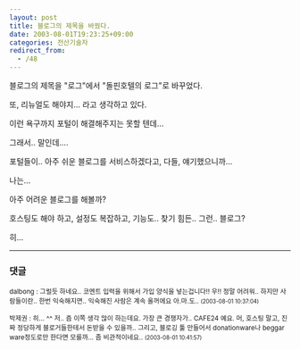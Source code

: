 ```yaml
---
layout: post
title: 블로그의 제목을 바꿨다.
date: 2003-08-01T19:23:25+09:00
categories: 전산기술자
redirect_from:
  - /48
---
```


블로그의 제목을 "로그"에서 "돌핀호텔의 로그"로 바꾸었다.

또, 리뉴얼도 해야지... 라고 생각하고 있다.

이런 욕구까지 포털이 해결해주지는 못할 텐데...

그래서.. 말인데....

포털들이.. 아주 쉬운 블로그를 서비스하겠다고, 다들, 얘기했으니까...

나는...

아주 어려운 블로그를 해볼까?

호스팅도 해야 하고, 설정도 복잡하고, 기능도.. 찾기 힘든.. 그런.. 블로그?

히...

* * *

### 댓글



<!--- cmt:86 --->
<!--- mail: --->
<!--- parent:0 --->

<small>dalbong : 그럴듯 하네요.. 코멘트 입력을 위해서 가입 양식을 넣는겁니다!! 우!! 정말 어려워..   하지만 사람들이란.. 한번 익숙해지면.. 익숙해진 사람은 계속 올꺼에요 아.마.도.. <small>(2003-08-01 10:37:04)</small></small>


<!--- cmt:87 --->
<!--- mail: --->
<!--- parent:0 --->

<small>박제권 : 히... ^^  저.. 즘 이쪽 생각 많이 하는데요. 가장 큰 경쟁자가.. CAFE24 예요.  머, 호스팅 말고, 진짜 정당하게 블로거들한테서 돈받을 수 있을까..  그리고, 블로깅 툴 만들어서 donationware나 beggar ware정도로만 한다면 모를까...  좀 비관적이네요.. <small>(2003-08-01 10:41:57)</small></small>

